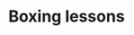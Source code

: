 ---
tag: boxing-lessons
title: Boxing lessons
description: >-
  Boxing teaches you more than just how to fight. It teaches you about life.
  Here are some life lessons from boxing that will change your life.
hero:
  label: Boxing lessons
  heading: What does boxing teach you
  text_markdown: >-
    Boxing teaches you more than just how to fight. It teaches you about life.
    Here are some life lessons from boxing that will change your life.
page_blocks:
  - _id: posts_relevant
---
